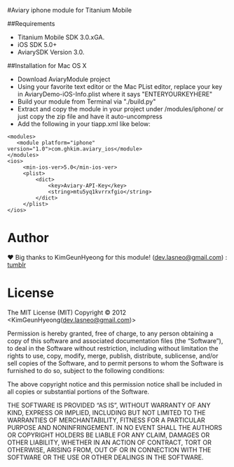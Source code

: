 #Aviary iphone module for Titanium Mobile

##Requirements

- Titanium Mobile SDK 3.0.xGA.
- iOS SDK 5.0+
- AviarySDK Version 3.0.

##Installation for Mac OS X
- Download AviaryModule project
- Using your favorite text editor or the Mac PList editor, replace your key in AviaryDemo-iOS-Info.plist where it says "ENTERYOURKEYHERE"
- Build your module from Terminal via "./build.py"
- Extract and copy the module in your project under /modules/iphone/ or just copy the zip file and have it auto-uncompress 
- Add the following in your tiapp.xml like below:

```
<modules>
   <module platform="iphone" version="1.0">com.ghkim.aviary_ios</module>
</modules>
<ios>
     <min-ios-ver>5.0</min-ios-ver>
     <plist>
         <dict>
             <key>Aviary-API-Key</key>
             <string>mtu5yq1kvrrxfgio</string>
         </dict>
     </plist>
</ios>
```

Author
========

&hearts; Big thanks to KimGeunHyeong for this module! 
(dev.lasneo@gmail.com) : [tumblr](http://www.lasneo.tumblr.com/)


 License
========
The MIT License (MIT)
Copyright © 2012 <KimGeunHyeong(dev.lasneo@gmail.com)>

Permission is hereby granted, free of charge, to any person obtaining a copy of this software and associated documentation files (the “Software”), to deal in the Software without restriction, including without limitation the rights to use, copy, modify, merge, publish, distribute, sublicense, and/or sell copies of the Software, and to permit persons to whom the Software is furnished to do so, subject to the following conditions:

The above copyright notice and this permission notice shall be included in all copies or substantial portions of the Software.

THE SOFTWARE IS PROVIDED “AS IS”, WITHOUT WARRANTY OF ANY KIND, EXPRESS OR IMPLIED, INCLUDING BUT NOT LIMITED TO THE WARRANTIES OF MERCHANTABILITY, FITNESS FOR A PARTICULAR PURPOSE AND NONINFRINGEMENT. IN NO EVENT SHALL THE AUTHORS OR COPYRIGHT HOLDERS BE LIABLE FOR ANY CLAIM, DAMAGES OR OTHER LIABILITY, WHETHER IN AN ACTION OF CONTRACT, TORT OR OTHERWISE, ARISING FROM, OUT OF OR IN CONNECTION WITH THE SOFTWARE OR THE USE OR OTHER DEALINGS IN THE SOFTWARE.
